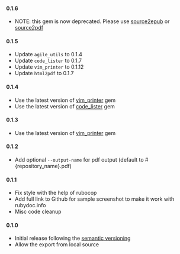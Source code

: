 #### 0.1.6

- NOTE: this gem is now deprecated. Please use [source2epub][] or [source2pdf][]

#### 0.1.5

- Update `agile_utils` to 0.1.4
- Update `code_lister` to 0.1.7
- Update `vim_printer` to 0.1.12
- Update `html2pdf`    to 0.1.7

#### 0.1.4

- Use the latest version of [vim_printer][] gem
- Use the latest version of [code_lister][] gem

#### 0.1.3

- Use the latest version of [vim_printer][] gem

#### 0.1.2

- Add optional `--output-name` for pdf output (default to #{repository_name}.pdf)

#### 0.1.1

- Fix style with the help of rubocop
- Add full link to Github for sample screenshot to make it work with rubydoc.info
- Misc code cleanup

#### 0.1.0

- Initial release following the [semantic versioning][]
- Allow the export from local source

[semantic versioning]: http://semver.org
[code_lister]: https://github.com/agilecreativity/code_lister
[vim_printer]: https://github.com/agilecreativity/vim_printer
[source2epub]: https://github.com/agilecreativity/source2epub
[source2pdf]: https://github.com/agilecreativity/source2pdf
